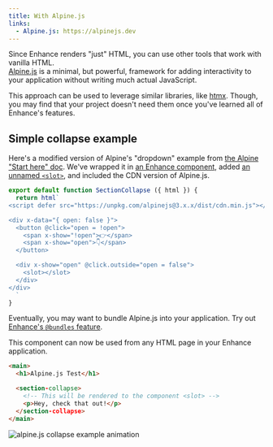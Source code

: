 ```yaml
---
title: With Alpine.js
links:
  - Alpine.js: https://alpinejs.dev
---
```


Since Enhance renders "just" HTML, you can use other tools that work with vanilla HTML.  
[Alpine.js](https://alpinejs.dev) is a minimal, but powerful, framework for adding interactivity to your application without writing much actual JavaScript.

<doc-callout level="info">

This approach can be used to leverage similar libraries, like [htmx](https://htmx.org/).
Though, you may find that your project doesn't need them once you've learned all of Enhance's features.

</doc-callout>

## Simple collapse example

Here's a modified version of Alpine's "dropdown" example from [the Alpine "Start here" doc](https://alpinejs.dev/start-here#building-a-dropdown).
We've wrapped it in [an Enhance component](/docs/learn/concepts/single-file-components), added [an unnamed `<slot>`](/docs/learn/concepts/html/slots#unnamed-slots), and included the CDN version of Alpine.js.

<doc-code filename="app/elements/section-collapse.mjs" focus="5:14" callout="12-slot" numbered>

```javascript
export default function SectionCollapse ({ html }) {
  return html`
<script defer src="https://unpkg.com/alpinejs@3.x.x/dist/cdn.min.js"></script>

<div x-data="{ open: false }">
  <button @click="open = !open">
    <span x-show="!open">👉</span>
    <span x-show="open">👇</span>
  </button>

  <div x-show="open" @click.outside="open = false">
    <slot></slot>
  </div>
</div>
  `
}
```

</doc-code>

<doc-callout level="tip" mark="🔌">

Eventually, you may want to bundle Alpine.js into your application.
Try out [Enhance's `@bundles` feature](/docs/learn/practices/browser-modules#exporting-bundles).

</doc-callout>

This component can now be used from any HTML page in your Enhance application.

<doc-code filename="app/pages/my-page.html" focus="4:7" numbered>

```html
<main>
  <h1>Alpine.js Test</h1>

  <section-collapse>
    <!-- This will be rendered to the component <slot> -->
    <p>Hey, check that out!</p>
  </section-collapse>
</main>

```

</doc-code>
  
![alpine.js collapse example animation](img/gifs/example-alpinejs-collapse.gif)
